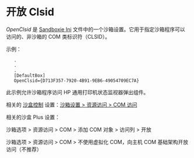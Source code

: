 # 开放 Clsid

_OpenClsid_ 是 [Sandboxie Ini](SandboxieIni.md) 文件中的一个沙箱设置。它用于指定沙箱程序可以访问的、非沙箱的 COM 类标识符（CLSID）。

示例：
```
   .
   .
   .
   [DefaultBox]
   OpenClsid={D713F357-7920-4B91-9EB6-49054709EC7A}
```

此示例允许沙箱程序访问 HP 通用打印机状态监视器弹出组件。

相关的 [沙盒控制](SandboxieControl.md) 设置：[沙箱设置 > 资源访问 > COM 访问](ResourceAccessSettings.md#com-access)

相关的沙盒 Plus 设置：

沙箱选项 > 资源访问 > COM > 添加 COM 对象 > 访问列 > 开放

沙箱选项 > 资源访问 > COM > 不使用虚拟化 COM，向主机 COM 基础架构开放访问（不推荐）